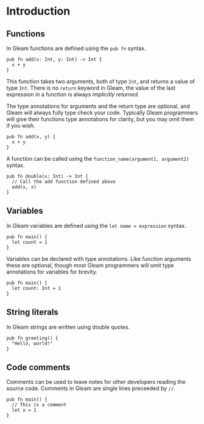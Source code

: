 # Introduction

## Functions

In Gleam functions are defined using the `pub fn` syntax.

```gleam
pub fn add(x: Int, y: Int) -> Int {
  x + y
}
```

This function takes two arguments, both of type `Int`, and returns a value of type `Int`. There is no `return` keyword in Gleam, the value of the last expression in a function is always _implicitly returned_.

The type annotations for arguments and the return type are optional, and Gleam will always fully type check your code. Typically Gleam programmers will give their functions type annotations for clarity, but you may omit them if you wish.

```gleam
pub fn add(x, y) {
  x + y
}
```

A function can be called using the `function_name(argument1, argument2)` syntax.

```gleam
pub fn double(x: Int) -> Int {
  // Call the add function defined above
  add(x, x)
}
```

## Variables

In Gleam variables are defined using the `let name = expression` syntax.

```gleam
pub fn main() {
  let count = 1
}
```

Variables can be declared with type annotations. Like function arguments these are optional, though most Gleam programmers will omit type annotations for variables for brevity.

```gleam
pub fn main() {
  let count: Int = 1
}
```

## String literals

In Gleam strings are written using double quotes.

```gleam
pub fn greeting() {
  "Hello, world!"
}
```

## Code comments

Comments can be used to leave notes for other developers reading the source code. Comments in Gleam are single lines preceeded by `//`.

```gleam
pub fn main() {
  // This is a comment
  let x = 1
}
```
